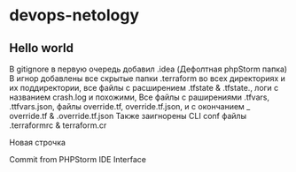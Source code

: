 # devops-netology

## Hello world

В gitignore в первую очередь добавил .idea (Дефолтная phpStorm папка)
В игнор добавлены все скрытые папки .terraform во всех директориях и их поддиректории, все файлы с расширением .tfstate & .tfstate., логи с названием crash.log и похожими, Все файлы с раширениями .tfvars, .ttfvars.json, файлы override.tf, override.tf.json, и с окончанием _ override.tf & .override.tf.json
Также заигнорены CLI conf файлы .terraformrc & terraform.cr

Новая строчка

Commit from PHPStorm IDE Interface
